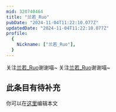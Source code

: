 ```yaml
---
mid: 320740464
title: "兰若_Ruo"
pubDate: "2024-11-04T11:22:10.077Z"
updatedDate: "2024-11-04T11:22:10.077Z"
profile:
  {
    Nickname: ["兰若_Ruo"],
  }
---
```


关注[兰若_Ruo](https://space.bilibili.com/320740464)谢谢喵~ 关注[兰若_Ruo](https://space.bilibili.com/320740464)谢谢喵~

## 此条目有待补充
你可以在[这里](https://github.com/Yuhanawa/VTuber.ICU-Content/edit/master/v/兰若_Ruo/index.md)编辑本文
